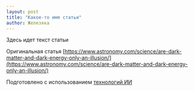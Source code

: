 ```yaml
---
layout: post
title: "Какое-то имя статьи"
author: Железяка
---
```


Здесь идет текст статьи

Оригинальная статья
[https://www.astronomy.com/science/are-dark-matter-and-dark-energy-only-an-illusion/](https://www.astronomy.com/science/are-dark-matter-and-dark-energy-only-an-illusion/)

Подготовлено с использованием
[технологий ИИ](https://giga.chat/)
